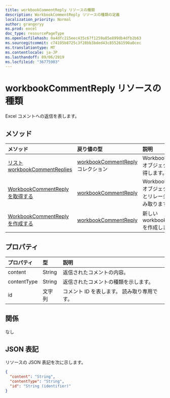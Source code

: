 ```yaml
---
title: workbookCommentReply リソースの種類
description: WorkbookCommentReply リソースの種類の定義
localization_priority: Normal
author: grangeryy
ms.prod: excel
doc_type: resourcePageType
ms.openlocfilehash: 0a4dfc215eec435c67f1259a85e899db4dfb2b63
ms.sourcegitcommit: c74195b8725c3f28bb3bded43c855261590a0cec
ms.translationtype: MT
ms.contentlocale: ja-JP
ms.lasthandoff: 09/06/2019
ms.locfileid: "36775903"
---
```

# <a name="workbookcommentreply-resource-type"></a>workbookCommentReply リソースの種類

Excel コメントへの返信を表します。

## <a name="methods"></a>メソッド

| メソッド       | 戻り値の型 | 説明 |
|:-------------|:------------|:------------|
| [リスト workbookCommentReplies](../api/workbookcomment-list-replies.md) | [workbookCommentReply](workbookcommentreply.md)コレクション | Workbookcommentreply オブジェクトのリストを取得します。 |
| [WorkbookCommentReply を取得する](../api/workbookcommentreply-get.md) | [workbookCommentReply](workbookcommentreply.md) | WorkbookCommentReply オブジェクトのプロパティとリレーションシップを読み取ります。 |
| [WorkbookCommentReply を作成する](../api/workbookcomment-post-replies.md) | [workbookCommentReply](workbookcommentreply.md) | 新しい workbookCommentReply を作成します。 |

## <a name="properties"></a>プロパティ

| プロパティ     | 型        | 説明 |
|:-------------|:------------|:------------|
|content|String|返信されたコメントの内容。|
|contentType|String|返信されたコメントの種類を示します。|
|id|文字列|コメント ID を表します。 読み取り専用です。|

## <a name="relationships"></a>関係

なし

## <a name="json-representation"></a>JSON 表記

リソースの JSON 表記を次に示します。

<!-- {
  "blockType": "resource",
  "optionalProperties": [

  ],
  "@odata.type": "microsoft.graph.workbookCommentReply",
  "baseType": "",
  "keyProperty": "id"
}-->

```json
{
  "content": "String",
  "contentType": "String",
  "id": "String (identifier)"
}
```

<!-- uuid: 16cd6b66-4b1a-43a1-adaf-3a886856ed98
2019-02-04 14:57:30 UTC -->
<!-- {
  "type": "#page.annotation",
  "description": "workbookCommentReply resource",
  "keywords": "",
  "section": "documentation",
  "tocPath": ""
}-->
